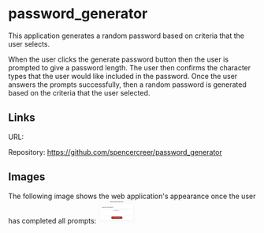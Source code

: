# password_generator
This application generates a random password based on criteria that the user selects.

When the user clicks the generate password button then the user is prompted to give a password length. The user then confirms the character types that the user would like included in the password. Once the user answers the prompts successfully, then a random password is generated based on the criteria that the user selected.

## Links

URL: 

Repository: https://github.com/spencercreer/password_generator

## Images

The following image shows the web application's appearance once the user has completed all prompts: 
<img src="Assets\password_generator_complete.PNG" alt="Password generator completed" width= 15% height= 15%> 